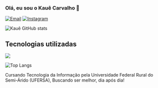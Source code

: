 ### Olá, eu sou o Kauê Carvalho 👋

[![Email](https://img.shields.io/badge/Gmail-D14836?style=for-the-badge&logo=gmail&logoColor=white)](https://email.com/kauecarvalho2028@gmail.com)
[![Instagram](https://img.shields.io/badge/Instagram-E4405F?style=for-the-badge&logo=instagram&logoColor=white)](https://www.instagram.com/kaue_carvalho11_)

![Kauê GitHub stats](https://github-readme-stats.vercel.app/api?username=KaueCarvalho11&show_icons=true&theme=dark)

## Tecnologias utilizadas

![](https://img.shields.io/badge/C-00599C?style=for-the-badge&logo=c&logoColor=white)

![Top Langs](https://github-readme-stats.vercel.app/api/top-langs/?username=KaueCarvalho11&layout=compact&theme=dark)

Cursando Tecnologia da Informação pela Universidade Federal Rural do Semi-Árido (UFERSA), Buscando ser melhor, dia após dia! 
